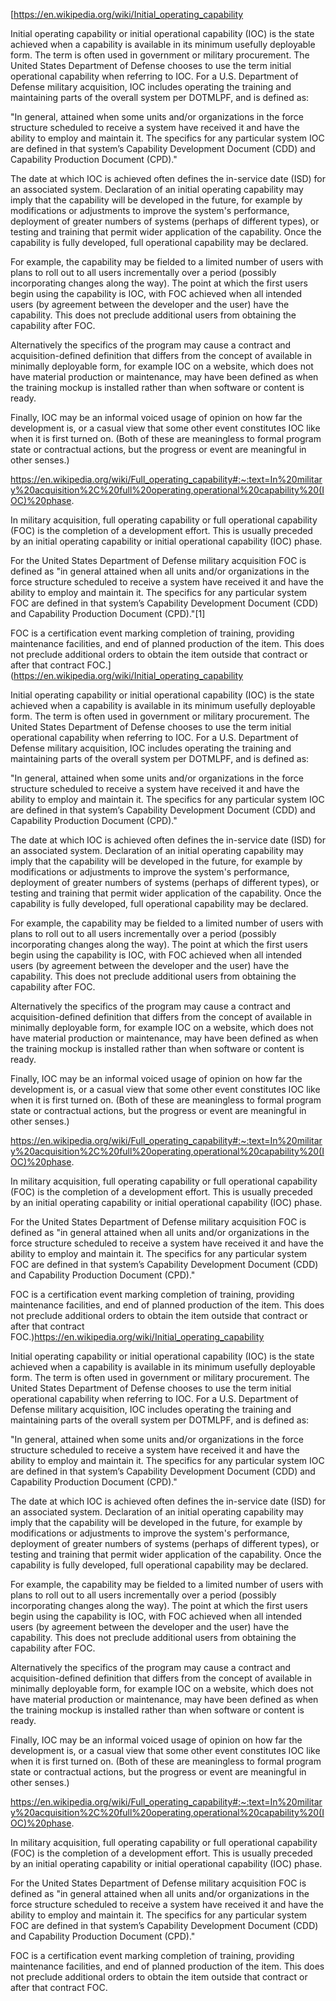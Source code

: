 [https://en.wikipedia.org/wiki/Initial_operating_capability

Initial operating capability or initial operational capability (IOC) is the state achieved when a capability is available in its minimum usefully deployable form. The term is often used in government or military procurement.
The United States Department of Defense chooses to use the term initial operational capability when referring to IOC. For a U.S. Department of Defense military acquisition, IOC includes operating the training and maintaining parts of the overall system per DOTMLPF, and is defined as:

"In general, attained when some units and/or organizations in the force structure scheduled to receive a system have received it and have the ability to employ and maintain it. The specifics for any particular system IOC are defined in that system’s Capability Development Document (CDD) and Capability Production Document (CPD)."

The date at which IOC is achieved often defines the in-service date (ISD) for an associated system. Declaration of an initial operating capability may imply that the capability will be developed in the future, for example by modifications or adjustments to improve the system's performance, deployment of greater numbers of systems (perhaps of different types), or testing and training that permit wider application of the capability. Once the capability is fully developed, full operational capability may be declared. 

For example, the capability may be fielded to a limited number of users with plans to roll out to all users incrementally over a period (possibly incorporating changes along the way). The point at which the first users begin using the capability is IOC, with FOC achieved when all intended users (by agreement between the developer and the user) have the capability. This does not preclude additional users from obtaining the capability after FOC.

Alternatively the specifics of the program may cause a contract and acquisition-defined definition that differs from the concept of available in minimally deployable form, for example IOC on a website, which does not have material production or maintenance, may have been defined as when the training mockup is installed rather than when software or content is ready.

Finally, IOC may be an informal voiced usage of opinion on how far the development is, or a casual view that some other event constitutes IOC like when it is first turned on. (Both of these are meaningless to formal program state or contractual actions, but the progress or event are meaningful in other senses.)

https://en.wikipedia.org/wiki/Full_operating_capability#:~:text=In%20military%20acquisition%2C%20full%20operating,operational%20capability%20(IOC)%20phase.

In military acquisition, full operating capability or full operational capability (FOC) is the completion of a development effort. This is usually preceded by an initial operating capability or initial operational capability (IOC) phase.

For the United States Department of Defense military acquisition FOC is defined as "in general attained when all units and/or organizations in the force structure scheduled to receive a system have received it and have the ability to employ and maintain it. The specifics for any particular system FOC are defined in that system’s Capability Development Document (CDD) and Capability Production Document (CPD)."[1]

FOC is a certification event marking completion of training, providing maintenance facilities, and end of planned production of the item. This does not preclude additional orders to obtain the item outside that contract or after that contract FOC.](https://en.wikipedia.org/wiki/Initial_operating_capability

Initial operating capability or initial operational capability (IOC) is the state achieved when a capability is available in its minimum usefully deployable form. The term is often used in government or military procurement.
The United States Department of Defense chooses to use the term initial operational capability when referring to IOC. For a U.S. Department of Defense military acquisition, IOC includes operating the training and maintaining parts of the overall system per DOTMLPF, and is defined as:

"In general, attained when some units and/or organizations in the force structure scheduled to receive a system have received it and have the ability to employ and maintain it. The specifics for any particular system IOC are defined in that system’s Capability Development Document (CDD) and Capability Production Document (CPD)."

The date at which IOC is achieved often defines the in-service date (ISD) for an associated system. Declaration of an initial operating capability may imply that the capability will be developed in the future, for example by modifications or adjustments to improve the system's performance, deployment of greater numbers of systems (perhaps of different types), or testing and training that permit wider application of the capability. Once the capability is fully developed, full operational capability may be declared.

For example, the capability may be fielded to a limited number of users with plans to roll out to all users incrementally over a period (possibly incorporating changes along the way). The point at which the first users begin using the capability is IOC, with FOC achieved when all intended users (by agreement between the developer and the user) have the capability. This does not preclude additional users from obtaining the capability after FOC.

Alternatively the specifics of the program may cause a contract and acquisition-defined definition that differs from the concept of available in minimally deployable form, for example IOC on a website, which does not have material production or maintenance, may have been defined as when the training mockup is installed rather than when software or content is ready.

Finally, IOC may be an informal voiced usage of opinion on how far the development is, or a casual view that some other event constitutes IOC like when it is first turned on. (Both of these are meaningless to formal program state or contractual actions, but the progress or event are meaningful in other senses.)

https://en.wikipedia.org/wiki/Full_operating_capability#:~:text=In%20military%20acquisition%2C%20full%20operating,operational%20capability%20(IOC)%20phase.

In military acquisition, full operating capability or full operational capability (FOC) is the completion of a development effort. This is usually preceded by an initial operating capability or initial operational capability (IOC) phase.

For the United States Department of Defense military acquisition FOC is defined as "in general attained when all units and/or organizations in the force structure scheduled to receive a system have received it and have the ability to employ and maintain it. The specifics for any particular system FOC are defined in that system’s Capability Development Document (CDD) and Capability Production Document (CPD)."

FOC is a certification event marking completion of training, providing maintenance facilities, and end of planned production of the item. This does not preclude additional orders to obtain the item outside that contract or after that contract FOC.)https://en.wikipedia.org/wiki/Initial_operating_capability

Initial operating capability or initial operational capability (IOC) is the state achieved when a capability is available in its minimum usefully deployable form. The term is often used in government or military procurement.
The United States Department of Defense chooses to use the term initial operational capability when referring to IOC. For a U.S. Department of Defense military acquisition, IOC includes operating the training and maintaining parts of the overall system per DOTMLPF, and is defined as:

"In general, attained when some units and/or organizations in the force structure scheduled to receive a system have received it and have the ability to employ and maintain it. The specifics for any particular system IOC are defined in that system’s Capability Development Document (CDD) and Capability Production Document (CPD)."

The date at which IOC is achieved often defines the in-service date (ISD) for an associated system. Declaration of an initial operating capability may imply that the capability will be developed in the future, for example by modifications or adjustments to improve the system's performance, deployment of greater numbers of systems (perhaps of different types), or testing and training that permit wider application of the capability. Once the capability is fully developed, full operational capability may be declared.

For example, the capability may be fielded to a limited number of users with plans to roll out to all users incrementally over a period (possibly incorporating changes along the way). The point at which the first users begin using the capability is IOC, with FOC achieved when all intended users (by agreement between the developer and the user) have the capability. This does not preclude additional users from obtaining the capability after FOC.

Alternatively the specifics of the program may cause a contract and acquisition-defined definition that differs from the concept of available in minimally deployable form, for example IOC on a website, which does not have material production or maintenance, may have been defined as when the training mockup is installed rather than when software or content is ready.

Finally, IOC may be an informal voiced usage of opinion on how far the development is, or a casual view that some other event constitutes IOC like when it is first turned on. (Both of these are meaningless to formal program state or contractual actions, but the progress or event are meaningful in other senses.)

https://en.wikipedia.org/wiki/Full_operating_capability#:~:text=In%20military%20acquisition%2C%20full%20operating,operational%20capability%20(IOC)%20phase.

In military acquisition, full operating capability or full operational capability (FOC) is the completion of a development effort. This is usually preceded by an initial operating capability or initial operational capability (IOC) phase.

For the United States Department of Defense military acquisition FOC is defined as "in general attained when all units and/or organizations in the force structure scheduled to receive a system have received it and have the ability to employ and maintain it. The specifics for any particular system FOC are defined in that system’s Capability Development Document (CDD) and Capability Production Document (CPD)."

FOC is a certification event marking completion of training, providing maintenance facilities, and end of planned production of the item. This does not preclude additional orders to obtain the item outside that contract or after that contract FOC.
